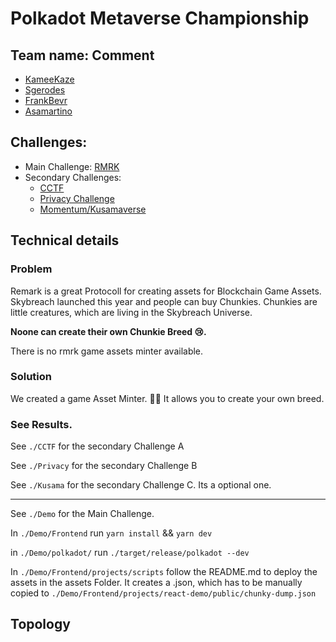 # Polkadot Metaverse Championship 

## Team name: Comment
- [KameeKaze](https://github.com/KameeKaze)
- [Sgerodes](https://github.com/sgerodes)
- [FrankBevr](https://github.com/FrankBevr)
- [Asamartino](https://github.com/Asamartino)

## Challenges:
- Main Challenge: [RMRK](https://git.hsbp.org/Metaverse_Championship/PMC_Challenges/src/branch/master/Main_Challenges/RMRK/Challenge.md)
- Secondary Challenges:
  - [CCTF](https://git.hsbp.org/Metaverse_Championship/PMC_Challenges/src/branch/master/Main_Challenges/CCTF/Challenge.md)
  - [Privacy Challenge](https://git.hsbp.org/Metaverse_Championship/PMC_Challenges/src/branch/master/Main_Challenges/Privacy_Research/Challenge.md)
  - [Momentum/Kusamaverse](https://git.hsbp.org/Metaverse_Championship/PMC_Challenges/src/branch/master/Main_Challenges/Momentum/Challenge.md)

## Technical details
[//]: # (Explain the technical details and how you'd solve the challenge. Optionally you can add pseudocode.)

### Problem

Remark is a great Protocoll for creating assets for Blockchain Game Assets.
Skybreach launched this year and people can buy Chunkies.
Chunkies are little creatures, which are living in the Skybreach Universe.

**Noone can create their own Chunkie Breed 😢.**

There is no rmrk game assets minter available.


### Solution

We created a game Asset Minter. 👯‍♂️
It allows you to create your own breed.

### See Results.

See `./CCTF` for the secondary Challenge A

See `./Privacy` for the secondary Challenge B

See `./Kusama` for the secondary Challenge C. Its a optional one.

---

See `./Demo` for the Main Challenge. 

In `./Demo/Frontend` run `yarn install` && `yarn dev` 

in `./Demo/polkadot/` run `./target/release/polkadot --dev` 

In `./Demo/Frontend/projects/scripts` follow the README.md  to deploy the assets in the assets Folder. It creates a .json, which has to be manually copied to `./Demo/Frontend/projects/react-demo/public/chunky-dump.json` 

## Topology

[//]: # (Please provide a drawn topology, you can use https://draw.io/)

